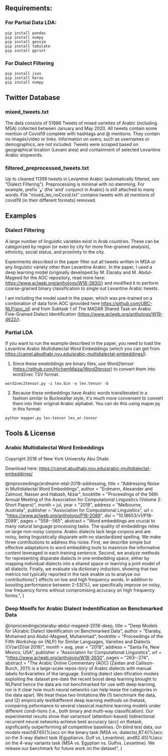 ## Requirements:

### For Partial Data LDA: 

```shell
pip install pandas
pip install numpy
pip install gensim 
pip install tabulate
pip install pprint
```
### For Dialect Filtering

```shell
pip install json
pip install keras
pip install numpy 
```

## Twitter Database

### mixed_tweets.txt
The data consists of 51986 Tweets of mixed varieites of Arabic (including MSA) collected between January and May 2020. All tweets contain some mention of Covid19 complete with hashtags and @ mentions. They contain no images/video or links. Information on users, such as usernames or demographics, are not included. Tweets were scraped based on geographical location (Levant area) and containment of selected Levantine Arabic stopwords. 

### filtered_preprocessed_tweets.txt

Up to cleaned 11399 tweets in Levantine Arabic (automatically filtered, see "Dialect Filtering"). Preprocessing is minimal with no stemming. For example, prefix 'و' (the 'and' conjunct in Arabic) is still attached to many words. File "mixed_lev_noCovid.txt" contains tweets with all mentions of covid19 (in their different formats) removed. 

## Examples

### Dialect Filtering
A large number of linguistic varieties exist in Arab countries. These can be categorized by region (or even by city for more fine-grained analysis), ethnicity, social status, and proximity to the city. 

Experiments described in the paper filter out all tweets written in MSA or any linguistic variety other than Levantine Arabic. In the paper, I used a deep learning model (originally developed by M. Elaraby and M. Abdul-Mageed for the AOC repository, read more here: https://www.aclweb.org/anthology/W18-3930/) and modified it to perform coarse-grained binary classification to single out Levantine Arabic tweets. 

I am including the model used in the paper, which was pre-trained on a combination of data form AOC (provided here https://github.com/UBC-NLP/aoc_id) and from Subtask 1 of The MADAR Shared Task on Arabic Fine-Grained Dialect Identification (https://www.aclweb.org/anthology/W19-4622/). 


### Partial LDA
If you want to run the example described in the paper, you need to load the Levantine Arabic Multidialectal Word Embeddings (which you can get from https://camel.abudhabi.nyu.edu/arabic-multidialectal-embeddings/).

1. Since these emebddings are binary files, use Word2tensor (https://github.com/HichemMaiza/Word2tensor) to convert them into word2vec TSV format. 

```shell
word2vec2tensor.py -i lev.bin -o lev.tensor -b
```

2. Because these embeddings have Arabic words transliterated in a fashion similar to Buckwalter style, it's much more convenient to convert them into their original Arabic alphabet. You can do this using maper.py in this format:

```shell
python mapper.py lev.tensor lev_ar.tensor
```


## Tools & License

### Arabic Multidialectal Word Embeddings 
Copyright 2018 of New York University Abu Dhabi. 

Download here: https://camel.abudhabi.nyu.edu/arabic-multidialectal-embeddings/

@inproceedings{erdmann-etal-2018-addressing,
    title = "Addressing Noise in Multidialectal Word Embeddings",
    author = "Erdmann, Alexander  and
      Zalmout, Nasser  and
      Habash, Nizar",
    booktitle = "Proceedings of the 56th Annual Meeting of the Association for Computational Linguistics (Volume 2: Short Papers)",
    month = jul,
    year = "2018",
    address = "Melbourne, Australia",
    publisher = "Association for Computational Linguistics",
    url = "https://www.aclweb.org/anthology/P18-2089",
    doi = "10.18653/v1/P18-2089",
    pages = "558--565",
    abstract = "Word embeddings are crucial to many natural language processing tasks. The quality of embeddings relies on large non-noisy corpora. Arabic dialects lack large corpora and are noisy, being linguistically disparate with no standardized spelling. We make three contributions to address this noise. First, we describe simple but effective adaptations to word embedding tools to maximize the informative content leveraged in each training sentence. Second, we analyze methods for representing disparate dialects in one embedding space, either by mapping individual dialects into a shared space or learning a joint model of all dialects. Finally, we evaluate via dictionary induction, showing that two metrics not typically reported in the task enable us to analyze our contributions{'} effects on low and high frequency words. In addition to boosting performance between 2-53{\%}, we specifically improve on noisy, low frequency forms without compromising accuracy on high frequency forms.",
}

### Deep Moelfs for Arabic Dialect Indentification on Benchmarked Data

@inproceedings{elaraby-abdul-mageed-2018-deep,
    title = "Deep Models for {A}rabic Dialect Identification on Benchmarked Data",
    author = "Elaraby, Mohamed  and
      Abdul-Mageed, Muhammad",
    booktitle = "Proceedings of the Fifth Workshop on {NLP} for Similar Languages, Varieties and Dialects ({V}ar{D}ial 2018)",
    month = aug,
    year = "2018",
    address = "Santa Fe, New Mexico, USA",
    publisher = "Association for Computational Linguistics",
    url = "https://www.aclweb.org/anthology/W18-3930",
    pages = "263--274",
    abstract = "The Arabic Online Commentary (AOC) (Zaidan and Callison-Burch, 2011) is a large-scale repos-itory of Arabic dialects with manual labels for4varieties of the language. Existing dialect iden-tification models exploiting the dataset pre-date the recent boost deep learning brought to NLPand hence the data are not benchmarked for use with deep learning, nor is it clear how much neural networks can help tease the categories in the data apart. We treat these two limitations:We (1) benchmark the data, and (2) empirically test6different deep learning methods on thetask, comparing peformance to several classical machine learning models under different condi-tions (i.e., both binary and multi-way classification). Our experimental results show that variantsof (attention-based) bidirectional recurrent neural networks achieve best accuracy (acc) on thetask, significantly outperforming all competitive baselines. On blind test data, our models reach87.65{\%}acc on the binary task (MSA vs. dialects),87.4{\%}acc on the 3-way dialect task (Egyptianvs. Gulf vs. Levantine), and82.45{\%}acc on the 4-way variants task (MSA vs. Egyptian vs. Gulfvs. Levantine). We release our benchmark for future work on the dataset",
}


